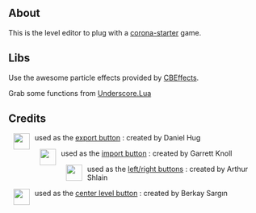 
## About
This is the level editor to plug with a [corona-starter](https://github.com/chrisdugne/corona-starter) game.

## Libs
Use the awesome particle effects provided by [CBEffects](https://github.com/GymbylCoding/CBEffects).

Grab some functions from [Underscore.Lua](https://github.com/mirven/underscore.lua)

## Credits

<a href="http://thenounproject.com/term/shrink/20381/"><img align="left" height="32" width="32" hspace="10" src="https://d30y9cdsu7xlg0.cloudfront.net/png/20381-200.png"></a>

used as the [export button](http://thenounproject.com/term/shrink/20381/) : created by Daniel Hug

<a href="http://thenounproject.com/term/shrink/25665/"><img align="left" height="32" width="32" hspace="10" src="https://d30y9cdsu7xlg0.cloudfront.net/png/25665-200.png"></a>

used as the [import button](http://thenounproject.com/term/shrink/25665/) : created by Garrett Knoll

<a href="http://thenounproject.com/term/shrink/44977/"><img align="left" height="32" width="32" hspace="10" src="https://d30y9cdsu7xlg0.cloudfront.net/png/44977-200.png"></a>

used as the [left/right buttons](http://thenounproject.com/term/shrink/44977/) : created by Arthur Shlain

<a href="http://thenounproject.com/term/shrink/33953/"><img align="left" height="32" width="32" hspace="10" src="https://d30y9cdsu7xlg0.cloudfront.net/png/33953-200.png"></a>

used as the [center level button](http://thenounproject.com/term/shrink/33953/) : created by Berkay Sargın
